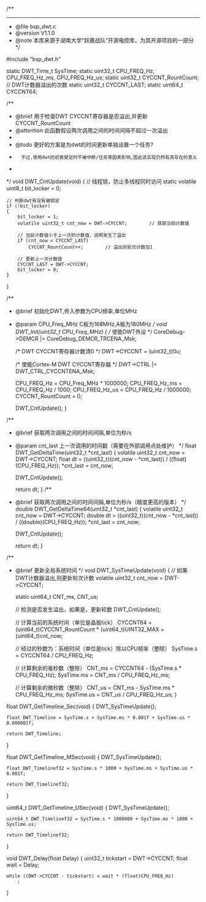 /**
 ******************************************************************************
 * @file	bsp_dwt.c
 * @version V1.1.0
 * @note 本库来源于湖南大学“跃鹿战队”开源电控库，为其开源项目的一部分
 */

#include "bsp_dwt.h"

static DWT_Time_t SysTime;
static uint32_t CPU_FREQ_Hz, CPU_FREQ_Hz_ms, CPU_FREQ_Hz_us;
static uint32_t CYCCNT_RountCount;      // DWT计数器溢出的次数
static uint32_t CYCCNT_LAST;
static uint64_t CYCCNT64;

/**
 * @brief 用于检查DWT CYCCNT寄存器是否溢出,并更新CYCCNT_RountCount
 * @attention 此函数假设两次调用之间的时间间隔不超过一次溢出
 *
 * @todo 更好的方案是为dwt的时间更新单独设置一个任务?
 *       不过,使用dwt的初衷是定时不被中断/任务等因素影响,因此该实现仍然有其存在的意义
 *
 */
void DWT_CntUpdate(void)
{
    // 线程锁，防止多线程同时访问
    static volatile uint8_t bit_locker = 0;

    // 判断dwt有没有被锁定
    if (!bit_locker)
    {
        bit_locker = 1;
        volatile uint32_t cnt_now = DWT->CYCCNT;        // 获取当前计数值

        // 当前计数值小于上一次的计数值，说明发生了溢出
        if (cnt_now < CYCCNT_LAST)
            CYCCNT_RountCount++;        // 溢出则轮次计数加1

        // 更新上一次计数值
        CYCCNT_LAST = DWT->CYCCNT;
        bit_locker = 0;
    }
}


/**
 * @brief 初始化DWT,传入参数为CPU频率,单位MHz
 * @param CPU_Freq_MHz C板为168MHz,A板为180MHz
 */
void DWT_Init(uint32_t CPU_Freq_MHz)
{
    /* 使能DWT外设 */
    CoreDebug->DEMCR |= CoreDebug_DEMCR_TRCENA_Msk;

    /* DWT CYCCNT寄存器计数清0 */
    DWT->CYCCNT = (uint32_t)0u;

    /* 使能Cortex-M DWT CYCCNT寄存器 */
    DWT->CTRL |= DWT_CTRL_CYCCNTENA_Msk;

    CPU_FREQ_Hz = CPU_Freq_MHz * 1000000;
    CPU_FREQ_Hz_ms = CPU_FREQ_Hz / 1000;
    CPU_FREQ_Hz_us = CPU_FREQ_Hz / 1000000;
    CYCCNT_RountCount = 0;

    DWT_CntUpdate();
}


/**
 * @brief 获取两次调用之间的时间间隔,单位为秒/s
 * @param cnt_last 上一次调用的时间戳（需要在外部调用点处维护）
 */
float DWT_GetDeltaTime(uint32_t *cnt_last)
{
    volatile uint32_t cnt_now = DWT->CYCCNT;
    float dt = ((uint32_t)(cnt_now - *cnt_last)) / ((float)(CPU_FREQ_Hz));
    *cnt_last = cnt_now;

    DWT_CntUpdate();

    return dt;
}
/**
 * @brief 获取两次调用之间的时间间隔,单位为秒/s（精度更高的版本）
 */
double DWT_GetDeltaTime64(uint32_t *cnt_last)
{
    volatile uint32_t cnt_now = DWT->CYCCNT;
    double dt = ((uint32_t)(cnt_now - *cnt_last)) / ((double)(CPU_FREQ_Hz));
    *cnt_last = cnt_now;

    DWT_CntUpdate();

    return dt;
}


/**
 * @brief 更新全局系统时间
 */
void DWT_SysTimeUpdate(void)
{
    // 如果DWT计数器溢出,则更新轮次计数
    volatile uint32_t cnt_now = DWT->CYCCNT;
    
    static uint64_t CNT_ms, CNT_us;

    // 检测是否发生溢出，如果是，更新轮数
    DWT_CntUpdate();

    // 计算当前的系统时间（单位是晶振tick）
    CYCCNT64 = (uint64_t)CYCCNT_RountCount * (uint64_t)UINT32_MAX + (uint64_t)cnt_now;

    // 经过的秒数为：系统时间（单位是tick）除以CPU频率（整除）
    SysTime.s = CYCCNT64 / CPU_FREQ_Hz;

    // 计算剩余的毫秒数（整除）
    CNT_ms = CYCCNT64 - (SysTime.s * CPU_FREQ_Hz);
    SysTime.ms = CNT_ms / CPU_FREQ_Hz_ms;

    // 计算剩余的微秒数（整除）
    CNT_us = CNT_ms - SysTime.ms * CPU_FREQ_Hz_ms;
    SysTime.us = CNT_us / CPU_FREQ_Hz_us;
}


float DWT_GetTimeline_Sec(void)
{
    DWT_SysTimeUpdate();

    float DWT_Timeline = SysTime.s + SysTime.ms * 0.001f + SysTime.us * 0.000001f;

    return DWT_Timeline;
}


float DWT_GetTimeline_MSec(void)
{
    DWT_SysTimeUpdate();

    float DWT_Timelinef32 = SysTime.s * 1000 + SysTime.ms + SysTime.us * 0.001f;

    return DWT_Timelinef32;
}


uint64_t DWT_GetTimeline_USec(void)
{
    DWT_SysTimeUpdate();

    uint64_t DWT_Timelinef32 = SysTime.s * 1000000 + SysTime.ms * 1000 + SysTime.us;

    return DWT_Timelinef32;
}

void DWT_Delay(float Delay)
{
    uint32_t tickstart = DWT->CYCCNT;
    float wait = Delay;

    while ((DWT->CYCCNT - tickstart) < wait * (float)CPU_FREQ_Hz)
        ;
}
